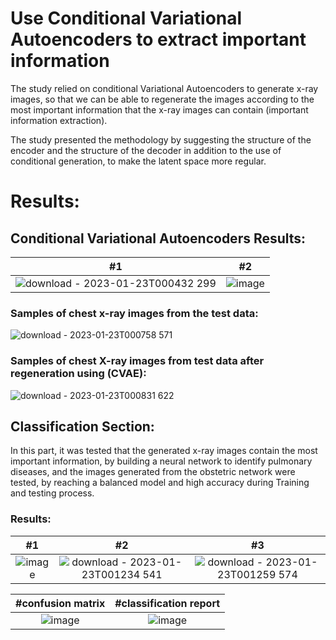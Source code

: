 # Use Conditional Variational Autoencoders to extract important information
The study relied on conditional Variational Autoencoders to generate x-ray images, so that we can be able to regenerate the images according to the most important information that the x-ray images can contain (important information extraction).

The study presented the methodology by suggesting the structure of the encoder and the structure of the decoder in addition to the use of conditional generation, to make the latent space more regular.
# Results:
## Conditional Variational Autoencoders Results:

| #1    | #2    |
| :---: | :---: |
| ![download - 2023-01-23T000432 299](https://user-images.githubusercontent.com/108609519/213942780-4cd26026-bca7-482f-90df-f6de67073250.png)   | ![image](https://user-images.githubusercontent.com/108609519/213942815-bea053be-b3fa-4210-b837-94162fee0663.png)   |

### Samples of chest x-ray images from the test data:

![download - 2023-01-23T000758 571](https://user-images.githubusercontent.com/108609519/213942910-d559a11c-3f39-44e3-883f-80bb67f51c2e.png)

### Samples of chest X-ray images from test data after regeneration using (CVAE):

![download - 2023-01-23T000831 622](https://user-images.githubusercontent.com/108609519/213942934-ea1d6563-fa13-4bd2-a93e-54acf44f3c99.png)

## Classification Section:
In this part, it was tested that the generated x-ray images contain the most important information, by building a neural network to identify pulmonary diseases, and the images generated from the obstetric network were tested, by reaching a balanced model and high accuracy during Training and testing process.
### Results:

| #1 | #2    | #3    |
| :---:   | :---: | :---: |
| ![image](https://user-images.githubusercontent.com/108609519/213943055-3d37ed23-ce7a-4a7c-b386-9c253b727c26.png) | ![download - 2023-01-23T001234 541](https://user-images.githubusercontent.com/108609519/213943074-9b310c28-8b8f-4eb7-ac9d-eae75069c2c0.png)   | ![download - 2023-01-23T001259 574](https://user-images.githubusercontent.com/108609519/213943086-1617de22-e667-4377-b4de-0ce1aa8b6fe9.png)   |

| #confusion matrix | #classification report    |
| :---:   | :---: |
| ![image](https://user-images.githubusercontent.com/108609519/213943141-15aafc20-94b6-484a-b278-4383d7fba820.png) | ![image](https://user-images.githubusercontent.com/108609519/213943207-4990e9d2-d18d-42d9-91dc-7379743eee35.png)   |


